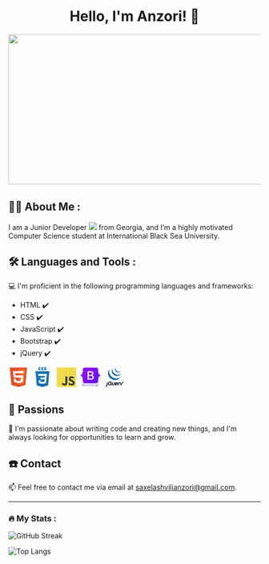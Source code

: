 <div align="center">
  <h1>
    Hello, I'm Anzori! 👋
  </h1>
</div>

<div align="center">
  <img src="https://media.giphy.com/media/dWesBcTLavkZuG35MI/giphy.gif" width="600" height="300"/>
</div>


## 👩‍💻 About Me :

I am a Junior Developer <img src="https://media.giphy.com/media/WUlplcMpOCEmTGBtBW/giphy.gif" width="30"> from Georgia, and I’m a highly motivated Computer Science student at International Black Sea University.

## 🛠 Languages and Tools :

💻 I'm proficient in the following programming languages and frameworks:

-   HTML ✔️
-   CSS ✔️
-   JavaScript ✔️️
-   Bootstrap ✔️️
-   jQuery ✔️️

<div>
  <img src="https://github.com/devicons/devicon/blob/master/icons/html5/html5-original.svg" title="HTML5" alt="HTML" width="40" height="40"/>&nbsp;
  <img src="https://github.com/devicons/devicon/blob/master/icons/css3/css3-plain-wordmark.svg"  title="CSS3" alt="CSS" width="40" height="40"/>&nbsp;
  <img src="https://github.com/devicons/devicon/blob/master/icons/javascript/javascript-original.svg" title="JavaScript" alt="JavaScript" width="40" height="40"/>&nbsp;
  <img src="https://github.com/devicons/devicon/blob/master/icons/bootstrap/bootstrap-original-wordmark.svg" title="bootstrap" alt="bootstrap" width="40" height="40"/>&nbsp;
  <img src="https://github.com/devicons/devicon/blob/master/icons/jquery/jquery-original-wordmark.svg" title="Jquery" alt="Jquery" width="40" height="40"/>&nbsp;
</div>

## :rocket: Passions

🚀 I'm passionate about writing code and creating new things, and I'm always looking for opportunities to learn and grow.

## :phone: Contact

📫 Feel free to contact me via email at [saxelashvilianzori@gmail.com](mailto:saxelashvilianzori@gmail.com).

---

### :fire: My Stats :

![GitHub Streak](http://github-readme-streak-stats.herokuapp.com?user=Anzori-PR&theme=dark&background=000000)

![Top Langs](https://github-readme-stats.vercel.app/api/top-langs/?username=Anzori-PR&layout=compact&theme=vision-friendly-dark)

